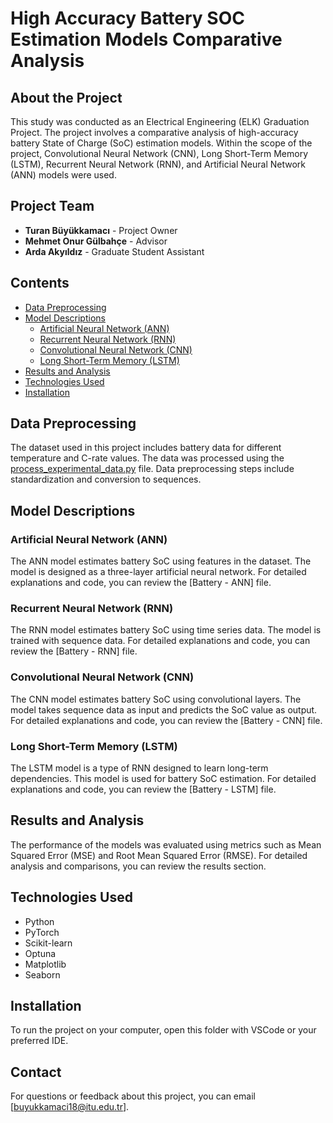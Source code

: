 # High Accuracy Battery SOC Estimation Models Comparative Analysis

## About the Project

This study was conducted as an Electrical Engineering (ELK) Graduation Project. The project involves a comparative analysis of high-accuracy battery State of Charge (SoC) estimation models. Within the scope of the project, Convolutional Neural Network (CNN), Long Short-Term Memory (LSTM), Recurrent Neural Network (RNN), and Artificial Neural Network (ANN) models were used.

## Project Team

- **Turan Büyükkamacı** - Project Owner
- **Mehmet Onur Gülbahçe** - Advisor
- **Arda Akyıldız** - Graduate Student Assistant

## Contents

- [Data Preprocessing](#data-preprocessing)
- [Model Descriptions](#model-descriptions)
  - [Artificial Neural Network (ANN)](#artificial-neural-network-ann)
  - [Recurrent Neural Network (RNN)](#recurrent-neural-network-rnn)
  - [Convolutional Neural Network (CNN)](#convolutional-neural-network-cnn)
  - [Long Short-Term Memory (LSTM)](#long-short-term-memory-lstm)
- [Results and Analysis](#results-and-analysis)
- [Technologies Used](#technologies-used)
- [Installation](#installation)

## Data Preprocessing

The dataset used in this project includes battery data for different temperature and C-rate values. The data was processed using the [process_experimental_data.py](https://github.com/brosaplanella/TEC-reduced-model/blob/main/tec_reduced_model/process_experimental_data.py) file. Data preprocessing steps include standardization and conversion to sequences.

## Model Descriptions

### Artificial Neural Network (ANN)

The ANN model estimates battery SoC using features in the dataset. The model is designed as a three-layer artificial neural network. For detailed explanations and code, you can review the [Battery - ANN] file.

### Recurrent Neural Network (RNN)

The RNN model estimates battery SoC using time series data. The model is trained with sequence data. For detailed explanations and code, you can review the [Battery - RNN] file.

### Convolutional Neural Network (CNN)

The CNN model estimates battery SoC using convolutional layers. The model takes sequence data as input and predicts the SoC value as output. For detailed explanations and code, you can review the [Battery - CNN] file.

### Long Short-Term Memory (LSTM)

The LSTM model is a type of RNN designed to learn long-term dependencies. This model is used for battery SoC estimation. For detailed explanations and code, you can review the [Battery - LSTM] file.

## Results and Analysis

The performance of the models was evaluated using metrics such as Mean Squared Error (MSE) and Root Mean Squared Error (RMSE). For detailed analysis and comparisons, you can review the results section.

## Technologies Used

- Python
- PyTorch
- Scikit-learn
- Optuna
- Matplotlib
- Seaborn

## Installation

To run the project on your computer, open this folder with VSCode or your preferred IDE.

## Contact

For questions or feedback about this project, you can email [buyukkamaci18@itu.edu.tr].

